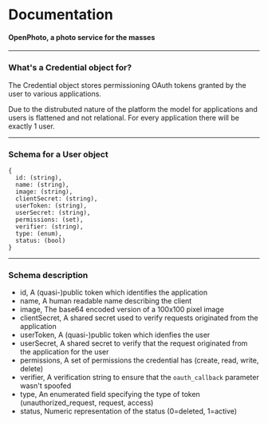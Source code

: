 Documentation
=======================
#### OpenPhoto, a photo service for the masses

----------------------------------------

### What's a Credential object for?

The Credential object stores permissioning OAuth tokens granted by the user to various applications.

Due to the distrubuted nature of the platform the model for applications and users is flattened and not relational. For every application there will be exactly 1 user.

----------------------------------------

### Schema for a User object

    {
      id: (string),
      name: (string),
      image: (string),
      clientSecret: (string),
      userToken: (string),
      userSecret: (string),
      permissions: (set),
      verifier: (string),
      type: (enum),
      status: (bool)
    }

----------------------------------------

### Schema description

  * id, A (quasi-)public token which identifies the application
  * name, A human readable name describing the client
  * image, The base64 encoded version of a 100x100 pixel image
  * clientSecret, A shared secret used to verify requests originated from the application
  * userToken, A (quasi-)public token which idenfies the user
  * userSecret, A shared secret to verify that the request originated from the application for the user
  * permissions, A set of permissions the credential has (create, read, write, delete)
  * verifier, A verification string to ensure that the `oauth_callback` parameter wasn't spoofed
  * type, An enumerated field specifying the type of token (unauthorized_request, request, access)
  * status, Numeric representation of the status (0=deleted, 1=active)
